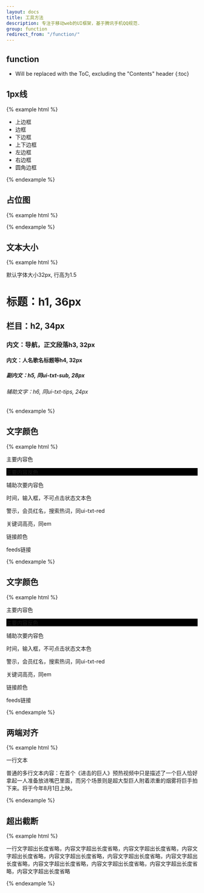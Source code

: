 ```yaml
---
layout: docs
title: 工具方法
description: 专注于移动web的UI框架，基于腾讯手机QQ规范.
group: function
redirect_from: "/function/"
---
```

## function

* Will be replaced with the ToC, excluding the "Contents" header
{:toc}

<!-- ## Examples -->
## 1px线

{% example html %}
  <ul class="ui-list-text border-list">
    <li class="ui-border-t">上边框</li>
    <li class="ui-border">边框</li>
    <li class="ui-border-b">下边框</li>
    <li class="ui-border-tb">上下边框</li>
    <li class="ui-border-l">左边框</li>
    <li class="ui-border-r">右边框</li>
    <li class="ui-border-radius">
        圆角边框
    </li>
</ul>
{% endexample %}


<!-- ## Examples -->
## 占位图

{% example html %}
<section class="ui-placehold-img">
    <span style="background-image:url(http://placeholder.qiniudn.com/640x200)"></span>
</section>
{% endexample %}


## 文本大小
{% example html %}
<div class="ui-whitespace">
    <p>默认字体大小32px, 行高为1.5</p>
    <h1>标题：h1, 36px</h1>
    <h2>栏目：h2, 34px</h2>
    <h3>内文：导航，正文段落h3, 32px</h3>
    <h4>内文：人名歌名标题等h4, 32px</h4>
    <h5>副内文：h5, 同ui-txt-sub, 28px</h5>
    <h6>辅助文字：h6, 同ui-txt-tips, 24px</h6>
</div>
{% endexample %}



## 文字颜色
{% example html %}
<div class="ui-whitespace">
    <p class="ui-txt-default">主要内容色</p>
    <p class="ui-txt-white" style="background:#000">主要内容反色</p>
    <p class="ui-txt-info">辅助次要内容色</p>
    <p class="ui-txt-muted">时间，输入框，不可点击状态文本色</p>
    <p class="ui-txt-warning">警示，会员红名，搜索热词，同ui-txt-red</p>
    <p class="ui-txt-highlight">关键词高亮，同em</p>
    <p><a>链接颜色</a></p>
    <p class="ui-txt-feeds">feeds链接</p>
</div>
{% endexample %}

## 文字颜色
{% example html %}
<div class="ui-whitespace">
    <p class="ui-txt-default">主要内容色</p>
    <p class="ui-txt-white" style="background:#000">主要内容反色</p>
    <p class="ui-txt-info">辅助次要内容色</p>
    <p class="ui-txt-muted">时间，输入框，不可点击状态文本色</p>
    <p class="ui-txt-warning">警示，会员红名，搜索热词，同ui-txt-red</p>
    <p class="ui-txt-highlight">关键词高亮，同em</p>
    <p><a>链接颜色</a></p>
    <p class="ui-txt-feeds">feeds链接</p>
</div>
{% endexample %}

## 两端对齐
{% example html %}
<div class="ui-whitespace">
    <p class="ui-txt-justify-one">一行文本</p>
    <p class="ui-txt-justify">普通的多行文本内容：在首个《进击的巨人》预热视频中只是描述了一个巨人恰好拿起一人准备放进嘴巴里面，而另个场景则是超大型巨人附着浓重的烟雾将巨手拍下来。将于今年8月1日上映。</p>
</div>

{% endexample %}


## 超出截断
{% example html %}
<div class="ui-nowrap ui-whitespace">
    一行文字超出长度省略，内容文字超出长度省略，内容文字超出长度省略，内容文字超出长度省略，内容文字超出长度省略，内容文字超出长度省略，内容文字超出长度省略，内容文字超出长度省略，内容文字超出长度省略，内容文字超出长度省略，内容文字超出长度省略
</div>

{% endexample %}
